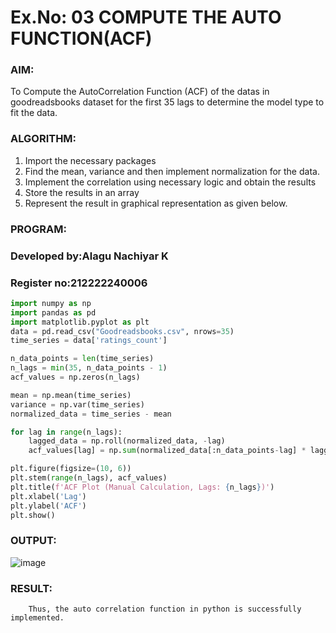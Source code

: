 

# Ex.No: 03   COMPUTE THE AUTO FUNCTION(ACF)


### AIM:
To Compute the AutoCorrelation Function (ACF) of the datas in goodreadsbooks dataset for the first 35 lags to determine the model
type to fit the data.

### ALGORITHM:
1. Import the necessary packages
2. Find the mean, variance and then implement normalization for the data.
3. Implement the correlation using necessary logic and obtain the results
4. Store the results in an array
5. Represent the result in graphical representation as given below.
   
### PROGRAM:
### Developed by:Alagu Nachiyar K
### Register no:212222240006
```python
import numpy as np
import pandas as pd
import matplotlib.pyplot as plt
data = pd.read_csv("Goodreadsbooks.csv", nrows=35)
time_series = data['ratings_count'] 

n_data_points = len(time_series)
n_lags = min(35, n_data_points - 1)
acf_values = np.zeros(n_lags)

mean = np.mean(time_series)
variance = np.var(time_series)
normalized_data = time_series - mean

for lag in range(n_lags):
    lagged_data = np.roll(normalized_data, -lag)
    acf_values[lag] = np.sum(normalized_data[:n_data_points-lag] * lagged_data[:n_data_points-lag]) / (variance * (n_data_points - lag))

plt.figure(figsize=(10, 6))
plt.stem(range(n_lags), acf_values)
plt.title(f'ACF Plot (Manual Calculation, Lags: {n_lags})')
plt.xlabel('Lag')
plt.ylabel('ACF')
plt.show()
```

### OUTPUT:

![image](https://github.com/user-attachments/assets/ec0afc58-a802-4345-a024-1a84e47d9519)


### RESULT:
        Thus, the auto correlation function in python is successfully implemented.

